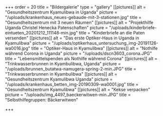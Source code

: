 +++
order = 20
title = "Bildergalerie"
type = "gallery"
[[pictures]]
alt = "Gesundheitszentrum Kyamulibwa in Uganda"
picture = "/uploads/krankenhaus_neues-gebaude-mit-3-stationen.jpg"
title = "Gesundheitszentrum mit 3 neuen Räumen"
[[pictures]]
alt = "Projekthilfe Uganda Christel Henecka Patenschaften"
picture = "/uploads/kinderbriefe-eintueten_20201212_111148-min.jpg"
title = "Kinderbriefe an die Paten versenden"
[[pictures]]
alt = "Das erste Optiker-Haus in Uganda in Kyamulibwa"
picture = "/uploads/optikerhaus_untersuchung_img-20191126-wa0016.jpg"
title = "Optiker-Haus in Kyamulibwa"
[[pictures]]
alt = "Nothilfe während Corona in Uganda"
picture = "/uploads/dscn3603_corona.JPG"
title = "Lebensmittelspenden als Nothilfe während Corona"
[[pictures]]
alt = "Trinkwasserbrunnen in Kyambulibwa, Uganda"
picture = "/uploads/brunnen_butatwa-namugera-spring-2-min.JPG"
title = "Trinkwasserbrunnen in Kyambulibwa"
[[pictures]]
alt = "Gesundheitszentrum Kyamulibwa Uganda"
picture = "/uploads/krankenhaus_betten_img-20190309-wa0001.jpg"
title = "Gesundheitszentrum Kyamulibwa"
[[pictures]]
alt = "Kekse verpacken"
picture = "/uploads/img_4497_baeckerwitwen-min.JPG"
title = "Selbsthilfegruppen: Bäckerwitwen"

+++
